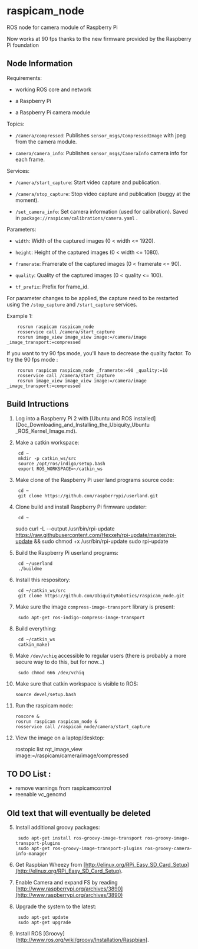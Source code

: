 # raspicam_node

ROS node for camera module of Raspberry Pi

Now works at 90 fps thanks to the new firmware provided by
the Raspberry Pi foundation

## Node Information

Requirements:

* working ROS core and network

* a Raspberry Pi

* a Raspberry Pi camera module

Topics:

* `/camera/compressed`:
  Publishes `sensor_msgs/CompressedImage` with jpeg from the camera module.

* `camera/camera_info`:
  Publishes `sensor_msgs/CameraInfo` camera info for each frame.

Services:

* `/camera/start_capture`:
  Start video capture and publication.

* `/camera/stop_capture`:
  Stop video capture and publication (buggy at the moment).

* `/set_camera_info`:
  Set camera information (used for calibration).
  Saved in `package://raspicam/calibrations/camera.yaml` .

Parameters:

* `width`: Width of the captured images (0 < width <= 1920).

* `height`: Height of the captured images (0 < width <= 1080).

* `framerate`: Framerate of the captured images (0 < framerate <= 90).

* `quality`: Quality of the captured images (0 < quality <= 100).

* `tf_prefix`: Prefix for frame_id.

For parameter changes to be applied, the capture need to be restarted
using the `/stop_capture` and `/start_capture` services.

Example 1:

        rosrun raspicam raspicam_node
        rosservice call /camera/start_capture
        rosrun image_view image_view image:=/camera/image _image_transport:=compressed

If you want to try 90 fps mode, you'll have to decrease the quality factor.
To try the 90 fps mode :

        rosrun raspicam raspicam_node _framerate:=90 _quality:=10
        rosservice call /camera/start_capture
        rosrun image_view image_view image:=/camera/image _image_transport:=compressed

## Build Intructions

1. Log into a Raspberry Pi 2 with
   [Ubuntu and ROS installed](Doc_Downloading_and_Installing_the_Ubiquity_Ubuntu
_ROS_Kernel_Image.md).

2. Make a catkin workspace:

        cd ~
        mkdir -p catkin_ws/src
        source /opt/ros/indigo/setup.bash
        export ROS_WORKSPACE=~/catkin_ws

3. Make clone of the Raspberry Pi user land programs source code:

        cd ~
        git clone https://github.com/raspberrypi/userland.git

4. Clone build and install Raspberry Pi firmware updater:

        cd ~
	sudo curl -L --output /usr/bin/rpi-update https://raw.githubusercontent.com/Hexxeh/rpi-update/master/rpi-update && sudo chmod +x /usr/bin/rpi-update
        sudo rpi-update

5. Build the Raspberry Pi userland programs:

        cd ~/userland
        ./buildme

6. Install this respository:

        cd ~/catkin_ws/src
        git clone https://github.com/UbiquityRobotics/raspicam_node.git

7. Make sure the image `compress-image-transport` library is present:

        sudo apt-get ros-indigo-compress-image-transport

8. Build everything:

        cd ~/catkin_ws
        catkin_make)

9. Make `/dev/vchiq` accessible to regular users (there is probably
   a more secure way to do this, but for now...)

        sudo chmod 666 /dev/vchiq


10. Make sure that catkin workspace is visible to ROS:

        source devel/setup.bash

11. Run the raspicam node:

        roscore &
        rosrun raspicam raspicam_node &
        rosservice call /raspicam_node/camera/start_capture 

12. View the image on a laptop/desktop:

	rostopic list
        rqt_image_view image:=/raspicam/camera/image/compressed


## TO DO List :

* remove warnings from raspicamcontrol
* reenable vc_gencmd

## Old text that will eventually be deleted

5. Install additional groovy packages:

        sudo apt-get install ros-groovy-image-transport ros-groovy-image-transport-plugins
        sudo apt-get ros-groovy-image-transport-plugins ros-groovy-camera-info-manager

1. Get Raspbian Wheezy from
   [http://elinux.org/RPi_Easy_SD_Card_Setup](http://elinux.org/RPi_Easy_SD_Card_Setup).

2. Enable Camera and expand FS by reading
   [http://www.raspberrypi.org/archives/3890](http://www.raspberrypi.org/archives/3890)

3. Upgrade the system to the latest:

        sudo apt-get update
        sudo apt-get upgrade

4. Install ROS
   [Groovy](http://www.ros.org/wiki/groovy/Installation/Raspbian].

